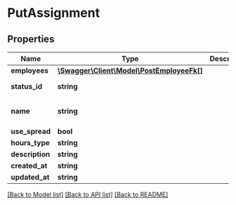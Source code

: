 # PutAssignment

## Properties
Name | Type | Description | Notes
------------ | ------------- | ------------- | -------------
**employees** | [**\Swagger\Client\Model\PostEmployeeFk[]**](PostEmployeeFk.md) |  | [optional] 
**status_id** | **string** |  | [optional] [default to 'assignmentstatus:abc']
**name** | **string** |  | [optional] [default to 'Website Design Assignment']
**use_spread** | **bool** |  | [optional] 
**hours_type** | **string** |  | [optional] 
**description** | **string** |  | [optional] 
**created_at** | **string** |  | [optional] 
**updated_at** | **string** |  | [optional] 

[[Back to Model list]](../README.md#documentation-for-models) [[Back to API list]](../README.md#documentation-for-api-endpoints) [[Back to README]](../README.md)


